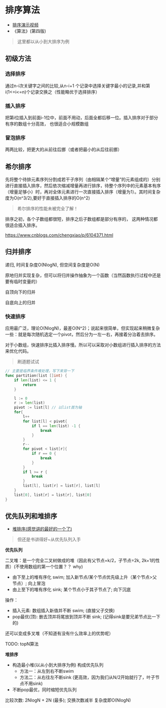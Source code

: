 # 排序算法
- [排序演示视频](https://www.cnblogs.com/Alexr/p/9940667.html)
- 《算法》(第四版)
> 这里都以从小到大排序为例

## 初级方法

### 选择排序

通过n-i次关键字之间的比较,从n-i+1 个记录中选择关键字最小的记录,并和第i(1<=i<=n)个记录交换之（性能略优于选择排序）

### 插入排序

把第i位插入到前面i-1位中，前面不用动，后面全都后移一位。插入排序对于部分有序的数组十分高效， 也很适合小规模数组

### 冒泡排序

两两比较，把更大的从前往后挪（或者把最小的从后往前挪）


## 希尔排序

先将整个待排元素序列分割成若干子序列（由相隔某个“增量”的元素组成的）分别进行直接插入排序，然后依次缩减增量再进行排序，待整个序列中的元素基本有序（增量足够小）时，再对全体元素进行一次直接插入排序（增量为1）。其时间复杂度为O(n^3/2),要好于直接插入排序的O(n^2)

> 希尔排序的性能未被完全了解！

排序之初，各个子数组都很短，排序之后子数组都是部分有序的， 这两种情况都很适合插入排序。

https://www.cnblogs.com/chengxiao/p/6104371.html

## 归并排序

递归, 时间复杂度O(NlogN), 但空间复杂度是O(N)

原地归并实现复杂，但可以将归并操作抽象为一个函数（当然函数执行过程中还是要有临时变量的）

自顶向下的归并

自底向上的归并

### 快速排序

应用最广泛，理论O(NlogN)，最差O(N^2)；说起来很简单，但实现起来稍微复杂一些：就是每次随机选定一个pivot，然后分为一左一右，再接着分治着去排序。

对于小数组，快速排序比插入排序慢。所以可以采取对小数组进行插入排序的方法来优化代码。

> 刷道题试试

```Go
// 主要是临界条件难处理，写下来背一下
func partition(list []int) {
    if len(list) <= 1 {
        return
    }

    l := 0
    r := len(list)
    pivot := list[l] // 以list首为轴
    for{
        l++
        for list[l] < pivot{
            if l == len(list) -1 {
                break
            }
        }
        r--
        for pivot < list[r]{
            if r == 0 {
                break
            }
        }
        if l >= r {
            break
        }
        list[l], list[r] = list[r], list[l]
    }
    list[0], list[r] = list[r], list[0]
}
```

## 优先队列和堆排序

- [堆排序(感觉讲的最好的一个了)](https://blog.csdn.net/u013384984/article/details/79496052)

> 但还是书讲得好~从优先队列入手

**优先队列**

二叉堆：是一个完全二叉树做成的堆（因此有父节点=k/2，子节点=2k, 2k+1的性质）(不使用数组的第一个位置？？ why)

- 由下至上的堆有序化 swim; 加入新节点/某个节点优先级上升（某个节点>父节点）; 向上冒泡
- 由上至下的堆有序化 sink; 某个节点小于其子节点了; 向下沉底

操作：
- 插入元素: 数组插入新值并不断 swim; (直接父子交换)
- pop最优(顶): 删去顶并将尾放到顶并不断 sink; (记得sink是要兄弟节点比一下的)

还可以变成多叉堆（不知道有没有什么效率上的优势呢）

TODO: topN算法

**堆排序**

- 构造最小堆(以从小到大排序为例) 构成优先队列
  - 方法一：从左到右不断swim
  - 方法二：从右往左不断sink (更高效，因为我们从N/2开始就行了，叶子节点不用sink)
- 不断pop最优，同时缩短优先队列

比较次数: 2NlogN + 2N (最多); 交换次数减半
复杂度即O(NlogN)